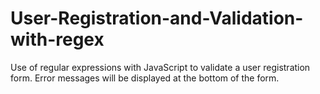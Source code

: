 # User-Registration-and-Validation-with-regex
Use of regular expressions with JavaScript to validate a user registration form. Error messages will be displayed at the bottom of the form.

